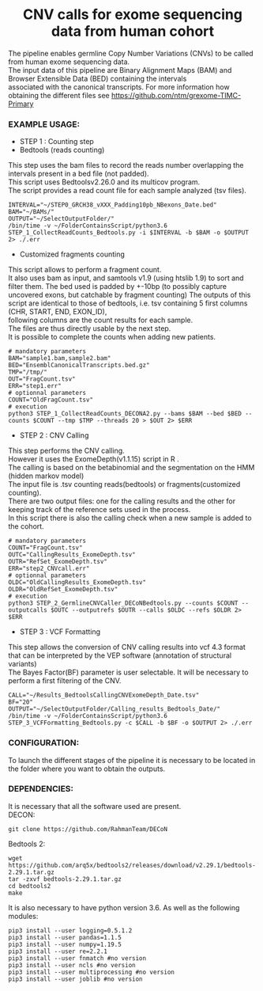 <h1 align="center"> CNV calls for exome sequencing data from human cohort </h1>


The pipeline enables germline Copy Number Variations (CNVs) to be called from human exome sequencing data.<br>
The input data of this pipeline are Binary Alignment Maps (BAM) and Browser Extensible Data (BED) containing the intervals<br>
associated with the canonical transcripts.
For more information how obtaining the different files see https://github.com/ntm/grexome-TIMC-Primary<br>

### EXAMPLE USAGE:

* STEP 1 : Counting step  <br>
 * Bedtools (reads counting)<br>

This step uses the bam files to record the reads number overlapping the intervals present in a bed file (not padded).<br>
This script uses Bedtoolsv2.26.0 and its multicov program.<br>
The script provides a read count file for each sample analyzed (tsv files).<br>

```
INTERVAL="~/STEP0_GRCH38_vXXX_Padding10pb_NBexons_Date.bed"
BAM="~/BAMs/"
OUTPUT="~/SelectOutputFolder/"
/bin/time -v ~/FolderContainsScript/python3.6 STEP_1_CollectReadCounts_Bedtools.py -i $INTERVAL -b $BAM -o $OUTPUT 2> ./.err
```

 * Customized fragments counting

This script allows to perform a fragment count. <br>
It also uses bam as input, and samtools v1.9 (using htslib 1.9) to sort and filter them.
The bed used is padded by +-10bp (to possibly capture uncovered exons, but catchable by fragment counting)
The outputs of this script are identical to those of bedtools, i.e. tsv containing 5 first columns (CHR, START, END, EXON_ID),<br>
following columns are the count results for each sample.<br>
The files are thus directly usable by the next step.<br>
It is possible to complete the counts when adding new patients.<br>

```
# mandatory parameters
BAM="sample1.bam,sample2.bam"
BED="EnsemblCanonicalTranscripts.bed.gz"
TMP="/tmp/"
OUT="FragCount.tsv"
ERR="step1.err"
# optionnal parameters
COUNT="OldFragCount.tsv"
# execution
python3 STEP_1_CollectReadCounts_DECONA2.py --bams $BAM --bed $BED --counts $COUNT --tmp $TMP --threads 20 > $OUT 2> $ERR 

```

* STEP 2 : CNV Calling<br>

This step performs the CNV calling.<br>
However it uses the ExomeDepth(v1.1.15) script in R .<br>
The calling is based on the betabinomial and the segmentation on the HMM (hidden markov model)<br>
The input file is .tsv counting reads(bedtools) or fragments(customized counting).<br>
There are two output files: one for the calling results and the other for keeping track of the reference sets used in the process.<br>
In this script there is also the calling check when a new sample is added to the cohort.<br>

```
# mandatory parameters
COUNT="FragCount.tsv"
OUTC="CallingResults_ExomeDepth.tsv"
OUTR="RefSet_ExomeDepth.tsv"
ERR="step2_CNVcall.err"
# optionnal parameters
OLDC="OldCallingResults_ExomeDepth.tsv"
OLDR="OldRefSet_ExomeDepth.tsv"
# execution
python3 STEP_2_GermlineCNVCaller_DECoNBedtools.py --counts $COUNT --outputcalls $OUTC --outputrefs $OUTR --calls $OLDC --refs $OLDR 2> $ERR

```

* STEP 3 : VCF Formatting<br>

This step allows the conversion of CNV calling results into vcf 4.3 format that can be interpreted by the VEP software (annotation of structural variants) <br>
The Bayes Factor(BF) parameter is user selectable. It will be necessary to perform a first filtering of the CNV. <br>
```
CALL="~/Results_BedtoolsCallingCNVExomeDepth_Date.tsv"
BF="20"
OUTPUT="~/SelectOutputFolder/Calling_results_Bedtools_Date/"
/bin/time -v ~/FolderContainsScript/python3.6 STEP_3_VCFFormatting_Bedtools.py -c $CALL -b $BF -o $OUTPUT 2> ./.err
```

### CONFIGURATION:
To launch the different stages of the pipeline it is necessary to be located in the folder where you want to obtain the outputs. <br>

### DEPENDENCIES:
It is necessary that all the software used are present. <br>
DECON: <br>
```
git clone https://github.com/RahmanTeam/DECoN
```
Bedtools 2:<br>
```
wget https://github.com/arq5x/bedtools2/releases/download/v2.29.1/bedtools-2.29.1.tar.gz
tar -zxvf bedtools-2.29.1.tar.gz
cd bedtools2
make
```
It is also necessary to have python version 3.6.
As well as the following modules:
```
pip3 install --user logging=0.5.1.2
pip3 install --user pandas=1.1.5
pip3 install --user numpy=1.19.5
pip3 install --user re=2.2.1
pip3 install --user fnmatch #no version
pip3 install --user ncls #no version
pip3 install --user multiprocessing #no version
pip3 install --user joblib #no version

```
